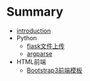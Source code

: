 # Summary

* [introduction](README.md)
* Python
   * [flask文件上传](python/flask-upload.md)
   * [argparse](python/argparse.md)
* HTML前端
   * [Bootstrap3前端模板](html/bootstrap3-template.md)

